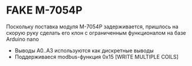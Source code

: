 # FAKE M-7054P
Поскольку поставка модуля M-7054P задерживается, пришлось на скорую руку сделать его клон c ограниченным функционалом на базе Arduino nano
* Выводы A0..A3 используются как дискретные выводы
* Поддерживаеся modbus-функция 0x15 [WRITE MULTIPLE COILS]
